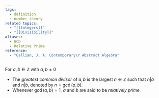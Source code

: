 ```yaml
---
tags:
  - definition
  - number_theory
related topics:
  - "[[Integers]]"
  - "[[Divisibility]]"
aliases:
  - GCD
  - Relative Prime
reference:
  - "Gallian, J. A. Contemporary\r Abstract Algebra"
---
```

For $a,b\in\mathbb{Z}$ with $a,b\neq 0$
- The _greatest common divisor_ of $a,b$ is the largest $n\in\mathbb{Z}$ such that $n|a$ and $n|b$, denoted by $n=\operatorname{gcd}(a,b)$.
- Whenever $\operatorname{gcd}(a,b)=1$, $a$ and $b$ are said to be _relatively prime_.
